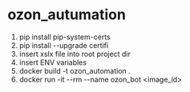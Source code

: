 # ozon_autumation
1.  pip install pip-system-certs
2.  pip install --upgrade certifi
3.  insert xslx file into root project dir
4.  insert ENV variables
5.  docker build -t ozon_automation .
6.  docker run -it --rm --name ozon_bot <image_id>
